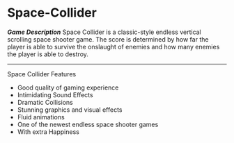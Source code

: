 # Space-Collider

*****Game Description*****
Space Collider is a classic-style endless vertical scrolling space shooter game.
The score is determined by how far the player is able to survive the onslaught
of enemies and how many enemies the player is able to destroy.

**************************

Space Collider Features 
* Good quality of gaming experience
* Intimidating Sound Effects
* Dramatic Collisions
* Stunning graphics and visual effects
* Fluid animations
* One of the newest endless space shooter games
* With extra Happiness
